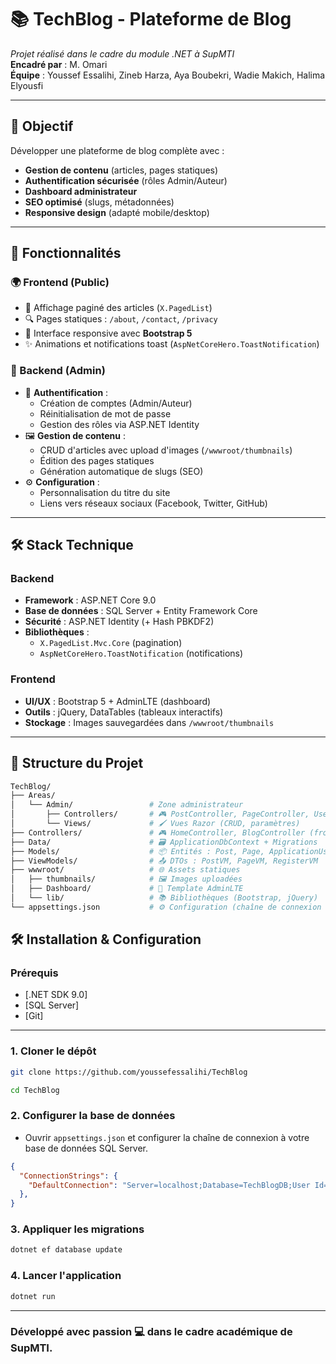 ﻿# 📚 TechBlog - Plateforme de Blog   
*Projet réalisé dans le cadre du module .NET à SupMTI*  
**Encadré par** : M. Omari  
**Équipe** : Youssef Essalihi, Zineb Harza, Aya Boubekri, Wadie Makich, Halima Elyousfi  

---

## 🎯 Objectif  
Développer une plateforme de blog complète avec :  
- **Gestion de contenu** (articles, pages statiques)  
- **Authentification sécurisée** (rôles Admin/Auteur)  
- **Dashboard administrateur**  
- **SEO optimisé** (slugs, métadonnées)  
- **Responsive design** (adapté mobile/desktop)  

---

## 🚀 Fonctionnalités  

### 🌍 Frontend (Public)  
- 📰 Affichage paginé des articles (`X.PagedList`)  
- 🔍 Pages statiques : `/about`, `/contact`, `/privacy`  
- 📱 Interface responsive avec **Bootstrap 5**  
- ✨ Animations et notifications toast (`AspNetCoreHero.ToastNotification`)  

### 🔧 Backend (Admin)  
- 🔐 **Authentification** :  
  - Création de comptes (Admin/Auteur)  
  - Réinitialisation de mot de passe  
  - Gestion des rôles via ASP.NET Identity  
- 🖼️ **Gestion de contenu** :  
  - CRUD d'articles avec upload d'images (`/wwwroot/thumbnails`)  
  - Édition des pages statiques  
  - Génération automatique de slugs (SEO)  
- ⚙️ **Configuration** :  
  - Personnalisation du titre du site  
  - Liens vers réseaux sociaux (Facebook, Twitter, GitHub)  

---

## 🛠️ Stack Technique  

### Backend  
- **Framework** : ASP.NET Core 9.0  
- **Base de données** : SQL Server + Entity Framework Core  
- **Sécurité** : ASP.NET Identity (+ Hash PBKDF2)  
- **Bibliothèques** :  
  - `X.PagedList.Mvc.Core` (pagination)  
  - `AspNetCoreHero.ToastNotification` (notifications)  

### Frontend  
- **UI/UX** : Bootstrap 5 + AdminLTE (dashboard)  
- **Outils** : jQuery, DataTables (tableaux interactifs)  
- **Stockage** : Images sauvegardées dans `/wwwroot/thumbnails`  

---

## 📂 Structure du Projet  
```bash
TechBlog/
├── Areas/
│   └── Admin/                 # Zone administrateur
│       ├── Controllers/       # 🎮 PostController, PageController, UserController
│       └── Views/             # 🖌️ Vues Razor (CRUD, paramètres)
├── Controllers/               # 🎮 HomeController, BlogController (frontend)
├── Data/                      # 🗃️ ApplicationDbContext + Migrations
├── Models/                    # 📦 Entités : Post, Page, ApplicationUser
├── ViewModels/                # 📤 DTOs : PostVM, PageVM, RegisterVM
├── wwwroot/                   # 🌐 Assets statiques
│   ├── thumbnails/            # 🖼️ Images uploadées
│   ├── Dashboard/             # 🎨 Template AdminLTE
│   └── lib/                   # 📚 Bibliothèques (Bootstrap, jQuery)
└── appsettings.json           # ⚙️ Configuration (chaîne de connexion DB)
```
## 🛠️ Installation & Configuration

### Prérequis
- [.NET SDK 9.0]
- [SQL Server]
- [Git]
---
### 1. Cloner le dépôt
```bash
git clone https://github.com/youssefessalihi/TechBlog

cd TechBlog
```
### 2. Configurer la base de données

- Ouvrir `appsettings.json` et configurer la chaîne de connexion à votre base de données SQL Server.
```json
{
  "ConnectionStrings": {
	"DefaultConnection": "Server=localhost;Database=TechBlogDB;User Id=sa;Password=your_password;"
  },
}
```
### 3. Appliquer les migrations
```bash
dotnet ef database update
```
### 4. Lancer l'application
```bash
dotnet run
```
---

### Développé avec passion 💻 dans le cadre académique de SupMTI.


